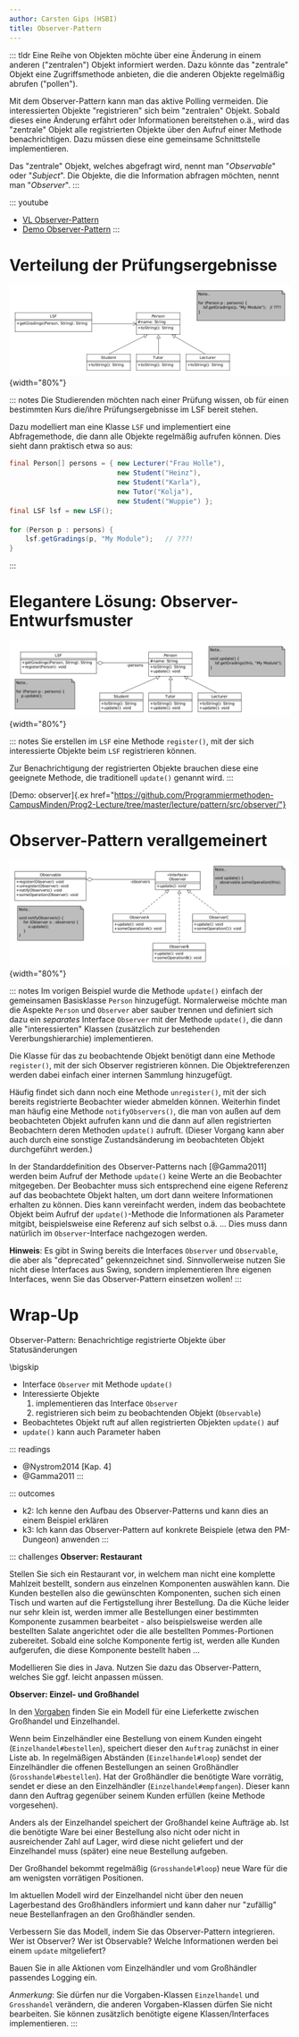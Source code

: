 ```yaml
---
author: Carsten Gips (HSBI)
title: Observer-Pattern
---
```


::: tldr
Eine Reihe von Objekten möchte über eine Änderung in einem anderen ("zentralen")
Objekt informiert werden. Dazu könnte das "zentrale" Objekt eine Zugriffsmethode
anbieten, die die anderen Objekte regelmäßig abrufen ("pollen").

Mit dem Observer-Pattern kann man das aktive Polling vermeiden. Die interessierten
Objekte "registrieren" sich beim "zentralen" Objekt. Sobald dieses eine Änderung
erfährt oder Informationen bereitstehen o.ä., wird das "zentrale" Objekt alle
registrierten Objekte über den Aufruf einer Methode benachrichtigen. Dazu müssen
diese eine gemeinsame Schnittstelle implementieren.

Das "zentrale" Objekt, welches abgefragt wird, nennt man "*Observable*" oder
"*Subject*". Die Objekte, die die Information abfragen möchten, nennt man
"*Observer*".
:::

::: youtube
-   [VL Observer-Pattern](https://youtu.be/833lHcoxeog)
-   [Demo Observer-Pattern](https://youtu.be/0mgB8RfcNuM)
:::

# Verteilung der Prüfungsergebnisse

![](images/lsf.png){width="80%"}

::: notes
Die Studierenden möchten nach einer Prüfung wissen, ob für einen bestimmten Kurs
die/ihre Prüfungsergebnisse im LSF bereit stehen.

Dazu modelliert man eine Klasse `LSF` und implementiert eine Abfragemethode, die dann
alle Objekte regelmäßig aufrufen können. Dies sieht dann praktisch etwa so aus:

``` java
final Person[] persons = { new Lecturer("Frau Holle"),
                           new Student("Heinz"),
                           new Student("Karla"),
                           new Tutor("Kolja"),
                           new Student("Wuppie") };
final LSF lsf = new LSF();

for (Person p : persons) {
    lsf.getGradings(p, "My Module");   // ???!
}
```
:::

# Elegantere Lösung: Observer-Entwurfsmuster

![](images/observerexample.png){width="80%"}

::: notes
Sie erstellen im `LSF` eine Methode `register()`, mit der sich interessierte Objekte
beim `LSF` registrieren können.

Zur Benachrichtigung der registrierten Objekte brauchen diese eine geeignete Methode,
die traditionell `update()` genannt wird.
:::

[Demo: observer]{.ex
href="https://github.com/Programmiermethoden-CampusMinden/Prog2-Lecture/tree/master/lecture/pattern/src/observer/"}

# Observer-Pattern verallgemeinert

![](images/observer.png){width="80%"}

::: notes
Im vorigen Beispiel wurde die Methode `update()` einfach der gemeinsamen Basisklasse
`Person` hinzugefügt. Normalerweise möchte man die Aspekte `Person` und `Observer`
aber sauber trennen und definiert sich dazu ein *separates* Interface `Observer` mit
der Methode `update()`, die dann alle "interessierten" Klassen (zusätzlich zur
bestehenden Vererbungshierarchie) implementieren.

Die Klasse für das zu beobachtende Objekt benötigt dann eine Methode `register()`,
mit der sich Observer registrieren können. Die Objektreferenzen werden dabei einfach
einer internen Sammlung hinzugefügt.

Häufig findet sich dann noch eine Methode `unregister()`, mit der sich bereits
registrierte Beobachter wieder abmelden können. Weiterhin findet man häufig eine
Methode `notifyObservers()`, die man von außen auf dem beobachteten Objekt aufrufen
kann und die dann auf allen registrierten Beobachtern deren Methoden `update()`
aufruft. (Dieser Vorgang kann aber auch durch eine sonstige Zustandsänderung im
beobachteten Objekt durchgeführt werden.)

In der Standarddefinition des Observer-Patterns nach [@Gamma2011] werden beim Aufruf
der Methode `update()` keine Werte an die Beobachter mitgegeben. Der Beobachter muss
sich entsprechend eine eigene Referenz auf das beobachtete Objekt halten, um dort
dann weitere Informationen erhalten zu können. Dies kann vereinfacht werden, indem
das beobachtete Objekt beim Aufruf der `update()`-Methode die Informationen als
Parameter mitgibt, beispielsweise eine Referenz auf sich selbst o.ä. ... Dies muss
dann natürlich im `Observer`-Interface nachgezogen werden.

**Hinweis**: Es gibt in Swing bereits die Interfaces `Observer` und `Observable`, die
aber als "deprecated" gekennzeichnet sind. Sinnvollerweise nutzen Sie nicht diese
Interfaces aus Swing, sondern implementieren Ihre eigenen Interfaces, wenn Sie das
Observer-Pattern einsetzen wollen!
:::

# Wrap-Up

Observer-Pattern: Benachrichtige registrierte Objekte über Statusänderungen

\bigskip

-   Interface `Observer` mit Methode `update()`
-   Interessierte Objekte
    1.  implementieren das Interface `Observer`
    2.  registrieren sich beim zu beobachtenden Objekt (`Observable`)
-   Beobachtetes Objekt ruft auf allen registrierten Objekten `update()` auf
-   `update()` kann auch Parameter haben

::: readings
-   @Nystrom2014 [Kap. 4]
-   @Gamma2011
:::

::: outcomes
-   k2: Ich kenne den Aufbau des Observer-Patterns und kann dies an einem Beispiel
    erklären
-   k3: Ich kann das Observer-Pattern auf konkrete Beispiele (etwa den PM-Dungeon)
    anwenden
:::

::: challenges
**Observer: Restaurant**

Stellen Sie sich ein Restaurant vor, in welchem man nicht eine komplette Mahlzeit
bestellt, sondern aus einzelnen Komponenten auswählen kann. Die Kunden bestellen also
die gewünschten Komponenten, suchen sich einen Tisch und warten auf die
Fertigstellung ihrer Bestellung. Da die Küche leider nur sehr klein ist, werden immer
alle Bestellungen einer bestimmten Komponente zusammen bearbeitet - also
beispielsweise werden alle bestellten Salate angerichtet oder die alle bestellten
Pommes-Portionen zubereitet. Sobald eine solche Komponente fertig ist, werden alle
Kunden aufgerufen, die diese Komponente bestellt haben ...

Modellieren Sie dies in Java. Nutzen Sie dazu das Observer-Pattern, welches Sie ggf.
leicht anpassen müssen.

<!--
-   Typ für Komponenten (Enum reicht)
-   Kunden als Observer (`update`-Methode)
-   Restaurant als Observable (`register`-Methode)
-   Kunden registrieren sich, aber jeweils für eine bestimmte Komponente
    (die Registrierung passiert also mehrfach pro Kunde, aber nur einmal pro Komponente):
    -   (a) Je Komponente eine eigene `registerXYZ()`-Methode im Restaurant
    -   (b) Eine gemeinsame `register()`-Methode, die zusätzlich eine Komponente mit aufnimmt
-   Das `update()` im Kunden ist dann analog mit Parameter (Komponente) oder es gibt pro
    Komponente eine eigene `update`-Methode
-->

**Observer: Einzel- und Großhandel**

In den
[Vorgaben](https://github.com/Programmiermethoden-CampusMinden/Prog2-Lecture/tree/master/lecture/pattern/src/challenges/observer)
finden Sie ein Modell für eine Lieferkette zwischen Großhandel und Einzelhandel.

Wenn beim Einzelhändler eine Bestellung von einem Kunden eingeht
(`Einzelhandel#bestellen`), speichert dieser den `Auftrag` zunächst in einer Liste
ab. In regelmäßigen Abständen (`Einzelhandel#loop`) sendet der Einzelhändler die
offenen Bestellungen an seinen Großhändler (`Grosshandel#bestellen`). Hat der
Großhändler die benötigte Ware vorrätig, sendet er diese an den Einzelhändler
(`Einzelhandel#empfangen`). Dieser kann dann den Auftrag gegenüber seinem Kunden
erfüllen (keine Methode vorgesehen).

Anders als der Einzelhandel speichert der Großhandel keine Aufträge ab. Ist die
benötigte Ware bei einer Bestellung also nicht oder nicht in ausreichender Zahl auf
Lager, wird diese nicht geliefert und der Einzelhandel muss (später) eine neue
Bestellung aufgeben.

Der Großhandel bekommt regelmäßig (`Grosshandel#loop`) neue Ware für die am wenigsten
vorrätigen Positionen.

Im aktuellen Modell wird der Einzelhandel nicht über den neuen Lagerbestand des
Großhändlers informiert und kann daher nur "zufällig" neue Bestellanfragen an den
Großhändler senden.

Verbessern Sie das Modell, indem Sie das Observer-Pattern integrieren. Wer ist
Observer? Wer ist Observable? Welche Informationen werden bei einem `update`
mitgeliefert?

Bauen Sie in alle Aktionen vom Einzelhändler und vom Großhändler passendes Logging
ein.

*Anmerkung*: Sie dürfen nur die Vorgaben-Klassen `Einzelhandel` und `Grosshandel`
verändern, die anderen Vorgaben-Klassen dürfen Sie nicht bearbeiten. Sie können
zusätzlich benötigte eigene Klassen/Interfaces implementieren.
:::
